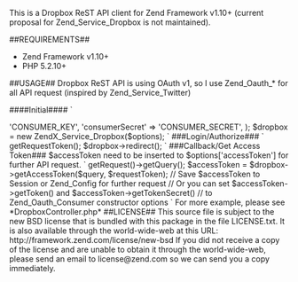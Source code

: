This is a Dropbox ReST API client for Zend Framework v1.10+ (current proposal for Zend_Service_Dropbox is not maintained).

##REQUIREMENTS##
- Zend Framework v1.10+
- PHP 5.2.10+

##USAGE##
Dropbox ReST API is using OAuth v1, so I use Zend_Oauth_* for all API request (inspired by Zend_Service_Twitter)

####Initial####
`
<?php
//...........

$options = array(
    'consumerKey'    => 'CONSUMER_KEY',
    'consumerSecret' => 'CONSUMER_SECRET',
);
$dropbox = new ZendX_Service_Dropbox($options);
`

###Login/Authorize###
`
<?php
//...........

$requestToken = $dropbox->getRequestToken();
$dropbox->redirect();
`

###Callback/Get Access Token###
$accessToken need to be inserted to $options['accessToken'] for further API request.

`
<?php 
//...........

// via Controller
$query = $this->getRequest()->getQuery();
$accessToken = $dropbox->getAccessToken($query, $requestToken);

// Save $accessToken to Session or Zend_Config for further request
// Or you can set $accessToken->getToken() and $accessToken->getTokenSecret() 
// to Zend_Oauth_Consumer constructor options
`

For more example, please see *DropboxController.php*


##LICENSE##
This source file is subject to the new BSD license that is bundled
with this package in the file LICENSE.txt.
It is also available through the world-wide-web at this URL:
http://framework.zend.com/license/new-bsd
If you did not receive a copy of the license and are unable to
obtain it through the world-wide-web, please send an email
to license@zend.com so we can send you a copy immediately.
